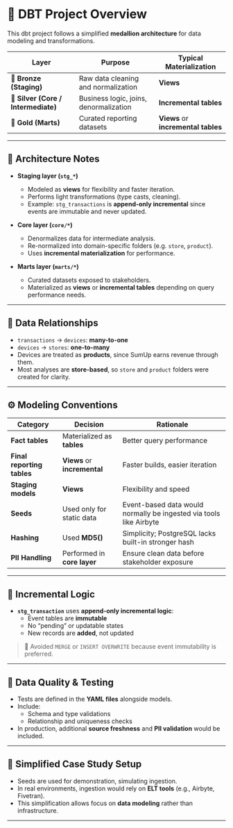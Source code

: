 # 📘 DBT Project Overview

This dbt project follows a simplified **medallion architecture** for data modeling and transformations.

| Layer | Purpose | Typical Materialization |
|--------|----------|-------------------------|
| 🥉 **Bronze (Staging)** | Raw data cleaning and normalization | **Views** |
| 🥈 **Silver (Core / Intermediate)** | Business logic, joins, denormalization | **Incremental tables** |
| 🥇 **Gold (Marts)** | Curated reporting datasets | **Views** or **incremental tables** |

---

## 🧱 Architecture Notes

- **Staging layer (`stg_*`)**
  - Modeled as **views** for flexibility and faster iteration.  
  - Performs light transformations (type casts, cleaning).  
  - Example: `stg_transactions` is **append-only incremental** since events are immutable and never updated.

- **Core layer (`core/*`)**
  - Denormalizes data for intermediate analysis.
  - Re-normalized into domain-specific folders (e.g. `store`, `product`).
  - Uses **incremental materialization** for performance.

- **Marts layer (`marts/*`)**
  - Curated datasets exposed to stakeholders.  
  - Materialized as **views** or **incremental tables** depending on query performance needs.

---

## 🧩 Data Relationships

- `transactions` → `devices`: **many-to-one**  
- `devices` → `stores`: **one-to-many**  
- Devices are treated as **products**, since SumUp earns revenue through them.  
- Most analyses are **store-based**, so `store` and `product` folders were created for clarity.

---

## ⚙️ Modeling Conventions

| Category | Decision | Rationale |
|-----------|-----------|-----------|
| **Fact tables** | Materialized as **tables** | Better query performance |
| **Final reporting tables** | **Views** or **incremental** | Faster builds, easier iteration |
| **Staging models** | **Views** | Flexibility and speed |
| **Seeds** | Used only for static data | Event-based data would normally be ingested via tools like Airbyte |
| **Hashing** | Used **MD5()** | Simplicity; PostgreSQL lacks built-in stronger hash |
| **PII Handling** | Performed in **core layer** | Ensure clean data before stakeholder exposure |

---

## 🧮 Incremental Logic

- **`stg_transaction`** uses **append-only incremental logic**:
  - Event tables are **immutable**
  - No “pending” or updatable states  
  - New records are **added**, not updated

> 📝 Avoided `MERGE` or `INSERT OVERWRITE` because event immutability is preferred.

---

## 🔐 Data Quality & Testing

- Tests are defined in the **YAML files** alongside models.
- Include:
  - Schema and type validations  
  - Relationship and uniqueness checks  
- In production, additional **source freshness** and **PII validation** would be included.

---

## 🧭 Simplified Case Study Setup

- Seeds are used for demonstration, simulating ingestion.  
- In real environments, ingestion would rely on **ELT tools** (e.g., Airbyte, Fivetran).  
- This simplification allows focus on **data modeling** rather than infrastructure.

---

